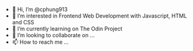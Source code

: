 - 👋 Hi, I’m @cphung913
- 👀 I’m interested in Frontend Web Development with Javascript, HTML and CSS
- 🌱 I’m currently learning on The Odin Project
- 💞️ I’m looking to collaborate on ...
- 📫 How to reach me ...

<!---
cphung913/cphung913 is a ✨ special ✨ repository because its `README.md` (this file) appears on your GitHub profile.
You can click the Preview link to take a look at your changes.
--->
